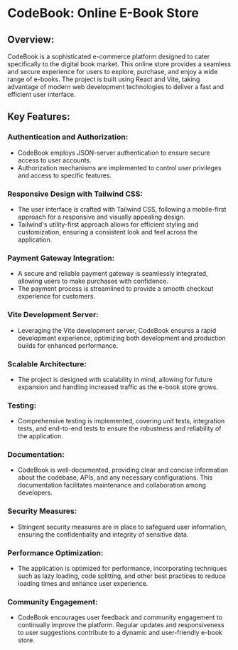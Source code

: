 # CodeBook: Online E-Book Store

## Overview:
CodeBook is a sophisticated e-commerce platform designed to cater specifically to the digital book market. This online store provides a seamless and secure experience for users to explore, purchase, and enjoy a wide range of e-books. The project is built using React and Vite, taking advantage of modern web development technologies to deliver a fast and efficient user interface.

## Key Features:

### Authentication and Authorization:

- CodeBook employs JSON-server authentication to ensure secure access to user accounts.
- Authorization mechanisms are implemented to control user privileges and access to specific features.
### Responsive Design with Tailwind CSS:

- The user interface is crafted with Tailwind CSS, following a mobile-first approach for a responsive and visually appealing design.
- Tailwind's utility-first approach allows for efficient styling and customization, ensuring a consistent look and feel across the application.
### Payment Gateway Integration:

- A secure and reliable payment gateway is seamlessly integrated, allowing users to make purchases with confidence.
- The payment process is streamlined to provide a smooth checkout experience for customers.
### Vite Development Server:

- Leveraging the Vite development server, CodeBook ensures a rapid development experience, optimizing both development and production builds for enhanced performance.
### Scalable Architecture:

- The project is designed with scalability in mind, allowing for future expansion and handling increased traffic as the e-book store grows.
### Testing:

- Comprehensive testing is implemented, covering unit tests, integration tests, and end-to-end tests to ensure the robustness and reliability of the application.
### Documentation:

- CodeBook is well-documented, providing clear and concise information about the codebase, APIs, and any necessary configurations. This documentation facilitates maintenance and collaboration among developers.
### Security Measures:

- Stringent security measures are in place to safeguard user information, ensuring the confidentiality and integrity of sensitive data.
### Performance Optimization:

- The application is optimized for performance, incorporating techniques such as lazy loading, code splitting, and other best practices to reduce loading times and enhance user experience.
### Community Engagement:

- CodeBook encourages user feedback and community engagement to continually improve the platform. Regular updates and responsiveness to user suggestions contribute to a dynamic and user-friendly e-book store.
